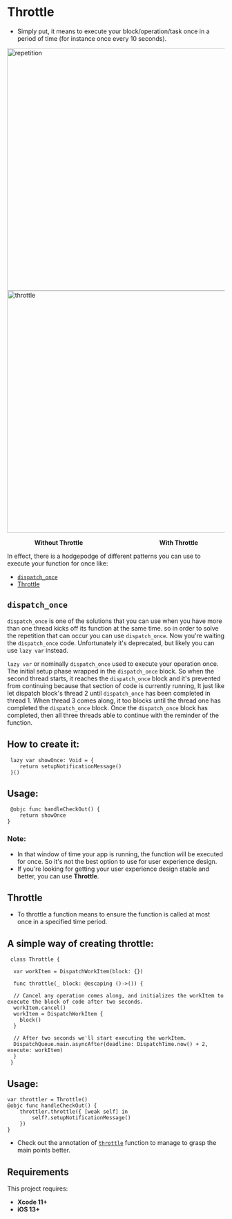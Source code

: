 # Throttle

- Simply put, it means to execute your block/operation/task once in a period of time (for instance once every 10 seconds).

<img src="https://imgur.com/rzzZNFm.gif" height="560" alt="repetition"><img src="https://imgur.com/FSezVSS.gif" height="560" alt="throttle">

&nbsp;&nbsp;&nbsp;&nbsp;&nbsp;&nbsp;&nbsp;&nbsp;&nbsp;&nbsp;&nbsp;&nbsp;&nbsp;&nbsp;&nbsp;
**Without Throttle**
&nbsp;&nbsp;&nbsp;&nbsp;&nbsp;&nbsp;&nbsp;&nbsp;&nbsp;&nbsp;&nbsp;&nbsp;&nbsp;&nbsp;&nbsp;&nbsp;
&nbsp;&nbsp;&nbsp;&nbsp;&nbsp;&nbsp;&nbsp;&nbsp;&nbsp;&nbsp;&nbsp;&nbsp;&nbsp;&nbsp;&nbsp;&nbsp;
&nbsp;&nbsp;&nbsp;&nbsp;&nbsp;&nbsp;&nbsp;&nbsp;&nbsp;
**With Throttle**

In effect, there is a hodgepodge of different patterns you can use to execute your function for once like:
* [`dispatch_once`](#`dispatch_once`)
* [Throttle](#throttle)

## `dispatch_once`

`dispatch_once` is one of the solutions that you can use when you have more than one thread kicks off its function at the same time. so in order to solve 
the repetition that can occur you can use `dispatch_once`.
Now you're waiting the `dispatch_once` code. Unfortunately it's deprecated, but likely you can use `lazy var` instead.

`lazy var` or nominally `dispatch_once` used to execute your operation once.
The initial setup phase wrapped in the `dispatch_once` block.
So when the second thread starts, it reaches the `dispatch_once` block and it's prevented from continuing because that section of code is currently running, 
It just like let dispatch block's thread 2 until `dispatch_once` has been completed in thread 1.
When thread 3 comes along, it too blocks until the thread one has completed the `dispatch_once` block.
Once the `dispatch_once` block has completed, then all three threads able to continue with the reminder of the function.

## How to create it:
     lazy var showOnce: Void = {
        return setupNotificationMessage()
     }()

## Usage:
     @objc func handleCheckOut() {
        return showOnce
    }

### Note: 
- In that window of time your app is running, the function will be executed for once. So it's not the best option to use for user experience design.
- If you're looking for getting your user experience design stable and better, you can use **Throttle**.

## Throttle
 - To throttle a function means to ensure the function is called at most once in a specified time period.

## A simple way of creating throttle:
     class Throttle {

      var workItem = DispatchWorkItem(block: {})

      func throttle(_ block: @escaping ()->()) {

      // Cancel any operation comes along, and initializes the workItem to execute the block of code after two seconds.
      workItem.cancel()
      workItem = DispatchWorkItem {
        block()
      }
      
      // After two seconds we'll start executing the workItem.
      DispatchQueue.main.asyncAfter(deadline: DispatchTime.now() + 2, execute: workItem)
      }
     }

## Usage:
    var throttler = Throttle()
    @objc func handleCheckOut() {
        throttler.throttle({ [weak self] in
            self?.setupNotificationMessage()
        })
    }

- Check out the annotation of [`throttle`](https://github.com/ahmedelserafy7/Throttle/blob/master/Throttle/Throttle.swift) function to manage to grasp the main points better.
## Requirements

This project requires: 
* **Xcode 11+** 
* **iOS 13+**
